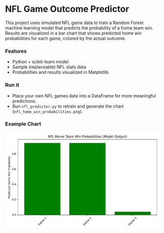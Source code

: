 # NFL Game Outcome Predictor

This project uses simulated NFL game data to train a Random Forest machine learning model that predicts the probability of a home team win. Results are visualized in a bar chart that shows predicted home win probabilities for each game, colored by the actual outcome.

### Features
- Python + scikit-learn model
- Sample (replaceable) NFL stats data
- Probabilities and results visualized in Matplotlib

### Run it
- Place your own NFL games data into a DataFrame for more meaningful predictions.
- Run `nfl_predictor.py` to retrain and generate the chart (`nfl_home_win_probabilities.png`).

### Example Chart
![NFL Home Win Probabilities](nfl_home_win_probabilities.png)
